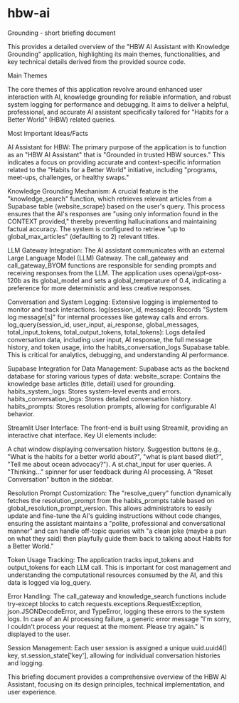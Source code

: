 # hbw-ai

Grounding - short briefing document

This provides a detailed overview of the "HBW AI Assistant with Knowledge Grounding" application, highlighting its main themes, functionalities, and key technical details derived from the provided source code.

Main Themes

The core themes of this application revolve around enhanced user interaction with AI, knowledge grounding for reliable information, and robust system logging for performance and debugging. It aims to deliver a helpful, professional, and accurate AI assistant specifically tailored for "Habits for a Better World" (HBW) related queries.

Most Important Ideas/Facts

AI Assistant for HBW: The primary purpose of the application is to function as an "HBW AI Assistant" that is "Grounded in trusted HBW sources." This indicates a focus on providing accurate and context-specific information related to the "Habits for a Better World" initiative, including "programs, meet-ups, challenges, or healthy swaps."


Knowledge Grounding Mechanism: A crucial feature is the "knowledge_search" function, which retrieves relevant articles from a Supabase table (website_scrape) based on the user's query. This process ensures that the AI's responses are "using only information found in the CONTEXT provided," thereby preventing hallucinations and maintaining factual accuracy. The system is configured to retrieve "up to global_max_articles" (defaulting to 2) relevant titles.


LLM Gateway Integration: The AI assistant communicates with an external Large Language Model (LLM) Gateway. The call_gateway and call_gateway_BYOM functions are responsible for sending prompts and receiving responses from the LLM. The application uses openai/gpt-oss-120b as its global_model and sets a global_temperature of 0.4, indicating a preference for more deterministic and less creative responses.


Conversation and System Logging: Extensive logging is implemented to monitor and track interactions.
log(session_id, message): Records "System log message[s]" for internal processes like gateway calls and errors.
log_query(session_id, user_input, ai_response, global_messages, total_input_tokens, total_output_tokens, total_tokens): Logs detailed conversation data, including user input, AI response, the full message history, and token usage, into the habits_conversation_logs Supabase table. This is critical for analytics, debugging, and understanding AI performance.






Supabase Integration for Data Management: Supabase acts as the backend database for storing various types of data:
website_scrape: Contains the knowledge base articles (title, detail) used for grounding.
habits_system_logs: Stores system-level events and errors.
habits_conversation_logs: Stores detailed conversation history.
habits_prompts: Stores resolution prompts, allowing for configurable AI behavior.


Streamlit User Interface: The front-end is built using Streamlit, providing an interactive chat interface. Key UI elements include:

A chat window displaying conversation history.
Suggestion buttons (e.g., "What is the habits for a better world about?", "what is plant based diet?", "Tell me about ocean advocacy?").
A st.chat_input for user queries.
A "Thinking..." spinner for user feedback during AI processing.
A "Reset Conversation" button in the sidebar.

Resolution Prompt Customization: The "resolve_query" function dynamically fetches the resolution_prompt from the habits_prompts table based on global_resolution_prompt_version. This allows administrators to easily update and fine-tune the AI's guiding instructions without code changes, ensuring the assistant maintains a "polite, professional and conversational manner" and can handle off-topic queries with "a clean joke (maybe a pun on what they said) then playfully guide them back to talking about Habits for a Better World."

Token Usage Tracking: The application tracks input_tokens and output_tokens for each LLM call. This is important for cost management and understanding the computational resources consumed by the AI, and this data is logged via log_query.

Error Handling: The call_gateway and knowledge_search functions include try-except blocks to catch requests.exceptions.RequestException, json.JSONDecodeError, and TypeError, logging these errors to the system logs. In case of an AI processing failure, a generic error message "I'm sorry, I couldn't process your request at the moment. Please try again." is displayed to the user.


Session Management: Each user session is assigned a unique uuid.uuid4() key, st.session_state['key'], allowing for individual conversation histories and logging.

This briefing document provides a comprehensive overview of the HBW AI Assistant, focusing on its design principles, technical implementation, and user experience.

